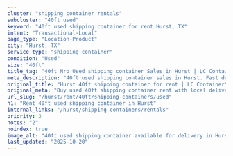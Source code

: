 ```yaml
---
cluster: "shipping container rentals"
subcluster: "40ft used"
keyword: "40ft used shipping container for rent Hurst, TX"
intent: "Transactional-Local"
page_type: "Location-Product"
city: "Hurst, TX"
service_type: "shipping container"
condition: "Used"
size: "40ft"
title_tag: "40ft Nro Used shipping container Sales in Hurst | LC Container"
meta_description: "40ft used shipping container sales in Hurst. Fast delivery, competitive pricing. Serving shipping containers area. Quote ID: TOM. Call (214) 524-4168 for your free quote today."
original_title: "Hurst 40ft shipping container for rent | LC Container"
original_meta: "Buy used 40ft shipping container rent with local delivery in Hurst, TX. LC Container — local Since 2003. Request a fast quote today."
url_slug: "/hurst/rent/40ft/shipping-containers/used"
h1: "Rent 40ft used shipping container in Hurst"
internal_links: "/hurst/shipping-containers/rentals"
priority: 3
notes: "2"
noindex: true
image_alt: "40ft used shipping container available for delivery in Hurst"
last_updated: "2025-10-20"
---
```


<!-- TODO: Add unique city/inventory copy, images, and internal links here. -->
